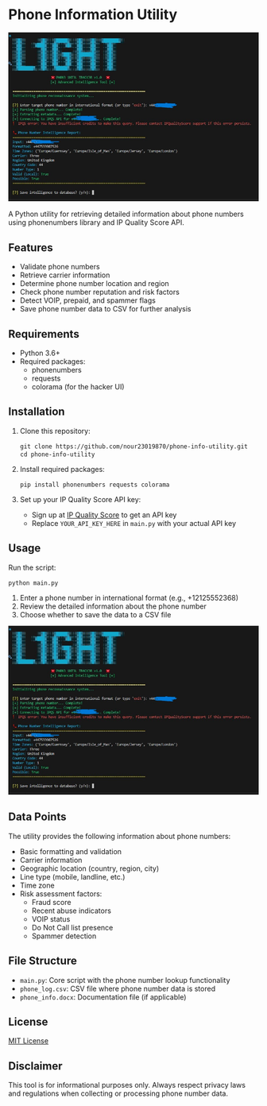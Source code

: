 # Phone Information Utility

![Phone Info Tool Screenshot](img/img.jpg)

A Python utility for retrieving detailed information about phone numbers using phonenumbers library and IP Quality Score API.

## Features

- Validate phone numbers
- Retrieve carrier information
- Determine phone number location and region
- Check phone number reputation and risk factors
- Detect VOIP, prepaid, and spammer flags
- Save phone number data to CSV for further analysis

## Requirements

- Python 3.6+
- Required packages:
  - phonenumbers
  - requests
  - colorama (for the hacker UI)

## Installation

1. Clone this repository:
   ```
   git clone https://github.com/nour23019870/phone-info-utility.git
   cd phone-info-utility
   ```

2. Install required packages:
   ```
   pip install phonenumbers requests colorama
   ```

3. Set up your IP Quality Score API key:
   - Sign up at [IP Quality Score](https://www.ipqualityscore.com/) to get an API key
   - Replace `YOUR_API_KEY_HERE` in `main.py` with your actual API key

## Usage

Run the script:
```
python main.py
```

1. Enter a phone number in international format (e.g., +12125552368)
2. Review the detailed information about the phone number
3. Choose whether to save the data to a CSV file

![Tool Interface](img/img.jpg)

## Data Points

The utility provides the following information about phone numbers:

- Basic formatting and validation
- Carrier information
- Geographic location (country, region, city)
- Line type (mobile, landline, etc.)
- Time zone
- Risk assessment factors:
  - Fraud score
  - Recent abuse indicators
  - VOIP status
  - Do Not Call list presence
  - Spammer detection

## File Structure

- `main.py`: Core script with the phone number lookup functionality
- `phone_log.csv`: CSV file where phone number data is stored
- `phone_info.docx`: Documentation file (if applicable)

## License

[MIT License](https://opensource.org/licenses/MIT)

## Disclaimer

This tool is for informational purposes only. Always respect privacy laws and regulations when collecting or processing phone number data.

